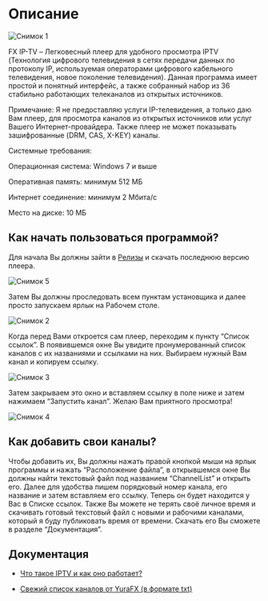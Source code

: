 # Описание

![Снимок 1](https://user-images.githubusercontent.com/103532261/184159497-dfc4fdf1-1244-4aee-b14e-2f0fec6736a4.PNG)

FX IP-TV – Легковесный плеер для удобного просмотра IPTV (Технология цифрового телевидения в сетях передачи данных по протоколу IP, используемая операторами цифрового кабельного телевидения, новое поколение телевидения). Данная программа имеет простой и понятный интерфейс, а также собранный набор из 36 стабильно работающих телеканалов из открытых источников. 

Примечание: Я не предоставляю услуги IP-телевидения, а только даю Вам плеер, для просмотра каналов из открытых источников или услуг Вашего Интернет-провайдера.  Также плеер не может показывать зашифрованные (DRM, CAS, X-KEY) каналы.    

Системные  требования:

Операционная система: Windows 7 и выше

Оперативная память: минимум 512 МБ

Интернет соединение: минимум 2 Мбита/с

Место на диске: 10 МБ

## Как начать пользоваться программой?

Для начала Вы должны зайти в [Релизы](https://github.com/YuraFX/FX-IP-TV/releases/tag/FX-IPTV) и скачать последнюю версию плеера.

![Снимок 5](https://user-images.githubusercontent.com/103532261/184160779-3251fdcb-1495-4197-b382-7dd42712356f.PNG)

Затем Вы должны проследовать всем пунктам установщика и далее просто запускаем ярлык на Рабочем столе.

![Снимок 2](https://user-images.githubusercontent.com/103532261/184161112-0b08d6ba-1678-43da-85f0-c70d32d8c37c.PNG)

Когда перед Вами откроется сам плеер, переходим к пункту “Список ссылок”. В появившемся окне Вы увидите пронумерованный список каналов с их названиями и ссылками на них. Выбираем нужный Вам канал и копируем ссылку.

![Снимок 3](https://user-images.githubusercontent.com/103532261/184161188-bbfd6a14-5705-42eb-890b-43d071bc5e26.PNG)

Затем закрываем это окно и вставляем ссылку в поле ниже и затем нажимаем “Запустить канал”. Желаю Вам приятного просмотра!

![Снимок 4](https://user-images.githubusercontent.com/103532261/184161214-ebefe794-c58b-4948-9f2e-083e01934dd4.PNG)

## Как добавить свои каналы?

Чтобы добавить их, Вы должны нажать правой кнопкой мыши на ярлык программы и нажать “Расположение файла”, в открывшемся окне Вы должны найти текстовый файл под названием “ChannelList” и открыть его. Далее для удобства пишем порядковый номер канала, его название и затем вставляем его ссылку. Теперь он будет находится у Вас в Списке ссылок. Также Вы можете не терять своё личное время и скачивать готовый текстовый файл с новыми и рабочими каналами, который я буду публиковать время от времени. Скачать его Вы сможете в разделе “Документация”.

## Документация

* [Что такое IPTV и как оно работает?](https://github.com/YuraFX/FX-IP-TV/files/9309661/IPTV.pdf)

* [Свежий список каналов от YuraFX (в формате txt)](https://cloud.mail.ru/public/oh5B/k8HzUYRSo)



